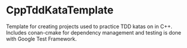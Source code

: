# CppTddKataTemplate

Template for creating projects used to practice TDD katas on in C++. Includes conan-cmake for dependency management and testing is done with Google Test Framework.
